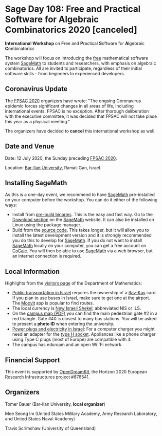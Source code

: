 

# Sage Day 108: Free and Practical Software for Algebraic Combinatorics 2020 [canceled]

**International Workshop** on **F**ree and **P**ractical **S**oftware for **A**lgebraic **C**ombinatorics 

The workshop will focus on introducing the <a class="https" href="https://gnu.org/philosophy/free-sw.html">free</a> mathematical software system <a class="https" href="https://www.sagemath.org">SageMath</a> to students and researchers, with emphasis on algebraic combinatorics. All are invited to participate, regardless of their initial software skills - from beginners to experienced developers. 


## Coronavirus Update

The <a class="https" href="https://fpsac2020.math.biu.ac.il/">FPSAC 2020</a> organizers have wrote: "The ongoing Coronavirus epidemic forces significant changes in all areas of life, including international events. FPSAC is no exception. After thorough deliberation with the executive committee, it was decided that FPSAC will not take place this year as a physical meeting." 

The organizers have decided to **cancel** this international workshop as well. 


## Date and Venue

Date: 12 July 2020, the Sunday preceding <a class="https" href="https://fpsac2020.math.biu.ac.il/">FPSAC 2020</a>. 

Location: <a class="https" href="https://www1.biu.ac.il/indexE.php">Bar-Ilan University</a>, Ramat-Gan, Israel. 


## Installing SageMath

As this is a one-day event, we recommend to have <a href="/SageMath">SageMath</a> pre-installed on your computer before the workshop. You can do it either of the following ways: 

* Install from <a class="https" href="https://doc.sagemath.org/html/en/installation/binary.html">pre-build binaries</a>. This is the easy and fast way. Go to the <a class="https" href="https://www.sagemath.org/download.html">Download section</a> on the <a href="/SageMath">SageMath</a> website. It can also be installed on Linux using the package manager. 
* Build from the <a class="https" href="https://doc.sagemath.org/html/en/installation/source.html">source code</a>. This takes longer, but it will allow you to install the latest development version and it is strongly recommended you do this to develop for <a href="/SageMath">SageMath</a>. 
If you do not want to install <a href="/SageMath">SageMath</a> locally on your computer, you can get a free account on <a class="https" href="https://cocalc.com">CoCalc</a>. You will then be able to use <a href="/SageMath">SageMath</a> via a web browser, but an internet connection is required. 


## Local Information

Highlights from the <a class="http" href="http://math-wiki.com/index.php?title=Visitors">visitors page</a> of the Department of Mathematics: 

* <a class="https" href="https://en.wikivoyage.org/wiki/Public_transit_in_Israel">Public transportation in Israel</a> requires the ownership of a <a class="https" href="https://ravkavonline.co.il/en">Rav-Kav</a> card. If you plan to use buses in Israel, make sure to get one at the airport. The <a class="https" href="https://moovitapp.com/">Moovit</a> app is popular to find routes. 
* The local currency is <a class="https" href="https://en.wikipedia.org/wiki/Israeli_new_shekel">New Israeli Shekel</a>, abbreviated NIS or ILS. 
* On the <a class="https" href="https://www.biu.ac.il/Tour/campus-map.pdf">campus map (PDF)</a> you can find the main pedestrian gate #2 in a red triangle. Gate #40 is closest to many bus stations. You will be asked to present a **photo ID** when entering the university. 
* <a class="https" href="https://www.power-plugs-sockets.com/israel">Power plugs and electricity in Israel</a>: For a computer charger you might need an adapter for the <a class="https" href="https://en.wikipedia.org/wiki/AC_power_plugs_and_sockets#Israel_SI32_(Type_H)">type H socket</a>. Appliances like a phone charger using Type C plugs (most of Europe) are compatible with it. 
* The campus has eduroam and an open Wi``Fi network. 

## Financial Support

This event is supported by <a class="https" href="https://opendreamkit.org/">OpenDreamKit</a>, the Horizon 2020 European Research Infrastructures project #676541.  


## Organizers

Tomer Bauer (Bar-Ilan University, **local organizer**)  

Mee Seong Im (United States Military Academy, Army Research Laboratory, and United States Naval Academy) 

Travis Scrimshaw (University of Queensland)  
